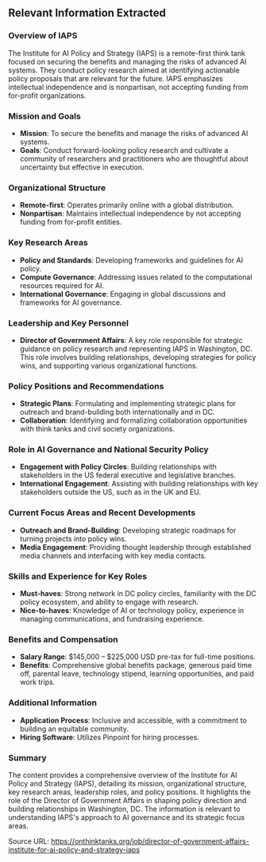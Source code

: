 ## Relevant Information Extracted

### Overview of IAPS
The Institute for AI Policy and Strategy (IAPS) is a remote-first think tank focused on securing the benefits and managing the risks of advanced AI systems. They conduct policy research aimed at identifying actionable policy proposals that are relevant for the future. IAPS emphasizes intellectual independence and is nonpartisan, not accepting funding from for-profit organizations.

### Mission and Goals
- **Mission**: To secure the benefits and manage the risks of advanced AI systems.
- **Goals**: Conduct forward-looking policy research and cultivate a community of researchers and practitioners who are thoughtful about uncertainty but effective in execution.

### Organizational Structure
- **Remote-first**: Operates primarily online with a global distribution.
- **Nonpartisan**: Maintains intellectual independence by not accepting funding from for-profit entities.

### Key Research Areas
- **Policy and Standards**: Developing frameworks and guidelines for AI policy.
- **Compute Governance**: Addressing issues related to the computational resources required for AI.
- **International Governance**: Engaging in global discussions and frameworks for AI governance.

### Leadership and Key Personnel
- **Director of Government Affairs**: A key role responsible for strategic guidance on policy research and representing IAPS in Washington, DC. This role involves building relationships, developing strategies for policy wins, and supporting various organizational functions.

### Policy Positions and Recommendations
- **Strategic Plans**: Formulating and implementing strategic plans for outreach and brand-building both internationally and in DC.
- **Collaboration**: Identifying and formalizing collaboration opportunities with think tanks and civil society organizations.

### Role in AI Governance and National Security Policy
- **Engagement with Policy Circles**: Building relationships with stakeholders in the US federal executive and legislative branches.
- **International Engagement**: Assisting with building relationships with key stakeholders outside the US, such as in the UK and EU.

### Current Focus Areas and Recent Developments
- **Outreach and Brand-Building**: Developing strategic roadmaps for turning projects into policy wins.
- **Media Engagement**: Providing thought leadership through established media channels and interfacing with key media contacts.

### Skills and Experience for Key Roles
- **Must-haves**: Strong network in DC policy circles, familiarity with the DC policy ecosystem, and ability to engage with research.
- **Nice-to-haves**: Knowledge of AI or technology policy, experience in managing communications, and fundraising experience.

### Benefits and Compensation
- **Salary Range**: $145,000 – $225,000 USD pre-tax for full-time positions.
- **Benefits**: Comprehensive global benefits package, generous paid time off, parental leave, technology stipend, learning opportunities, and paid work trips.

### Additional Information
- **Application Process**: Inclusive and accessible, with a commitment to building an equitable community.
- **Hiring Software**: Utilizes Pinpoint for hiring processes.

### Summary
The content provides a comprehensive overview of the Institute for AI Policy and Strategy (IAPS), detailing its mission, organizational structure, key research areas, leadership roles, and policy positions. It highlights the role of the Director of Government Affairs in shaping policy direction and building relationships in Washington, DC. The information is relevant to understanding IAPS's approach to AI governance and its strategic focus areas.

Source URL: https://onthinktanks.org/job/director-of-government-affairs-institute-for-ai-policy-and-strategy-iaps